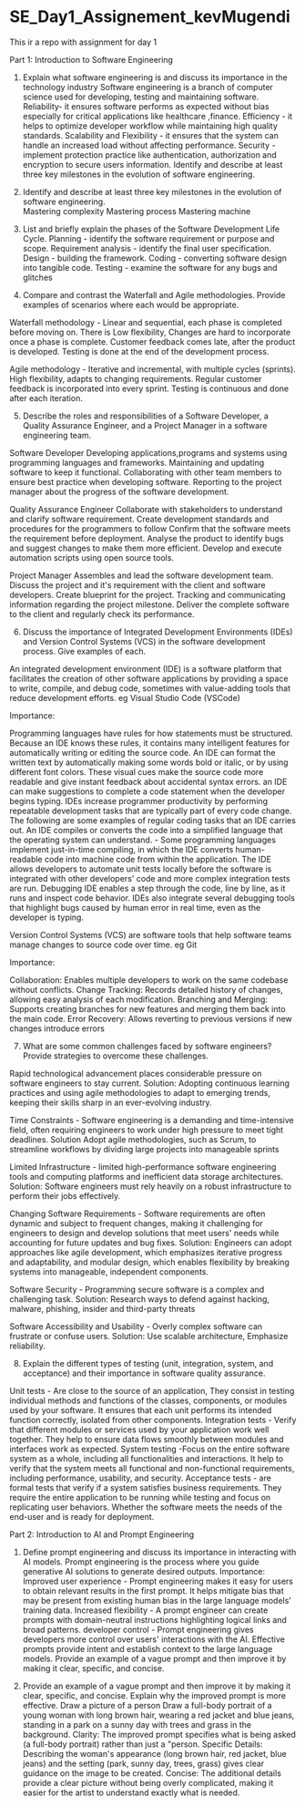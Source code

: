 # SE_Day1_Assignement_kevMugendi
 This ir a repo with assignment for day 1

Part 1: Introduction to Software Engineering

1. Explain what software engineering is and discuss its importance in the technology industry
Software engineering is a branch of computer science used for developing, testing and maintaining software.
Reliability- it ensures software performs as expected without bias especially for critical applications like healthcare ,finance. 
Efficiency - it helps to optimize developer workflow while maintaining high quality standards.
Scalability and Flexibility - it ensures that the system can handle an increased load without affecting performance.
Security - implement protection practice like authentication, authorization and encryption to secure users information. Identify and describe at least three key milestones in the evolution of software engineering.


2. Identify and describe at least three key milestones in the evolution of software engineering.  
Mastering complexity
Mastering process
Mastering machine


3. List and briefly explain the phases of the Software Development Life Cycle.
Planning - identify the software requirement or purpose and scope.
Requirement analysis - identify the final user specification. 
Design - building the framework. 
Coding - converting software design into tangible code.
Testing - examine the software for any bugs and glitches

4. Compare and contrast the Waterfall and Agile methodologies. Provide examples of scenarios where each would be appropriate.

Waterfall methodology - Linear and sequential, each phase is completed before moving on. 
There is Low flexibility,
Changes are hard to incorporate once a phase is complete.
Customer feedback comes late, after the product is developed.
Testing is done at the end of the development process.


Agile methodology - Iterative and incremental, with multiple cycles (sprints). 
High flexibility, adapts to changing requirements. 
Regular customer feedback is incorporated into every sprint. 
Testing is continuous and done after each iteration.


5. Describe the roles and responsibilities of a Software Developer, a Quality Assurance Engineer, and a Project Manager in a software engineering team.

Software Developer 
Developing applications,programs and systems using programming languages and frameworks.
Maintaining and updating software to keep it functional. 
Collaborating with other team members to ensure best practice when developing software.
Reporting to the project manager about the progress of the software development.

Quality Assurance Engineer 
Collaborate with stakeholders to understand and clarify software requirement.
Create development standards and procedures for the programmers to follow
Confirm that the software meets the requirement before deployment. 
Analyse the product to identify bugs and suggest changes to make them more efficient. 
Develop and execute automation scripts using open source tools.

Project Manager 
Assembles and lead the software development team.
Discuss the project and it's requirement with the client and software developers.
Create blueprint for the project.
Tracking and communicating information regarding the project milestone.
Deliver the complete software to the client and regularly check its performance.


6. Discuss the importance of Integrated Development Environments (IDEs) and Version Control Systems (VCS) in the software development process. Give examples of each.

An integrated development environment (IDE) is a software platform that facilitates the creation of other software applications by providing a space to write, compile, and debug code, sometimes with value-adding tools that reduce development efforts. eg Visual Studio Code (VSCode)

Importance:

Programming languages have rules for how statements must be structured. Because an IDE knows these rules, it contains many intelligent features for automatically writing or editing the source code.
An IDE can format the written text by automatically making some words bold or italic, or by using different font colors. These visual cues make the source code more readable and give instant feedback about accidental syntax errors.
an IDE can make suggestions to complete a code statement when the developer begins typing.
IDEs increase programmer productivity by performing repeatable development tasks that are typically part of every code change. The following are some examples of regular coding tasks that an IDE carries out.
An IDE compiles or converts the code into a simplified language that the operating system can understand. - Some programming languages implement just-in-time compiling, in which the IDE converts human-readable code into machine code from within the application.
The IDE allows developers to automate unit tests locally before the software is integrated with other developers' code and more complex integration tests are run.
Debugging IDE enables a step through the code, line by line, as it runs and inspect code behavior. IDEs also integrate several debugging tools that highlight bugs caused by human error in real time, even as the developer is typing.

Version Control Systems (VCS) are software tools that help software teams manage changes to source code over time. eg Git

Importance:

Collaboration: Enables multiple developers to work on the same codebase without conflicts.
Change Tracking: Records detailed history of changes, allowing easy analysis of each modification. 
Branching and Merging: Supports creating branches for new features and merging them back into the main code.
Error Recovery: Allows reverting to previous versions if new changes introduce errors

7. What are some common challenges faced by software engineers? Provide strategies to overcome these challenges.

Rapid technological advancement places considerable pressure on software engineers to stay current.
Solution: 
Adopting continuous learning practices and using agile methodologies to adapt to emerging trends, keeping their skills sharp in an ever-evolving industry.

Time Constraints - Software engineering is a demanding and time-intensive field, often requiring engineers to work under high pressure to meet tight deadlines.
Solution 
Adopt agile methodologies, such as Scrum, to streamline workflows by dividing large projects into manageable sprints 

Limited Infrastructure - limited high-performance software engineering tools and computing platforms and inefficient data storage architectures. 
Solution: 
Software engineers must rely heavily on a robust infrastructure to perform their jobs effectively.

Changing Software Requirements - Software requirements are often dynamic and subject to frequent changes, making it challenging for engineers to design and develop solutions that meet users' needs while accounting for future updates and bug fixes. 
Solution: 
Engineers can adopt approaches like agile development, which emphasizes iterative progress and adaptability, and modular design, which enables flexibility by breaking systems into manageable, independent components.

Software Security - Programming secure software is a complex and challenging task. 
Solution: 
Research ways to defend against hacking, malware, phishing, insider and third-party threats

Software Accessibility and Usability - Overly complex software can frustrate or confuse users. 
Solution: 
Use scalable architecture, Emphasize reliability.

8. Explain the different types of testing (unit, integration, system, and acceptance) and their importance in software quality assurance.

Unit tests - Are close to the source of an application, They consist in testing individual methods and functions of the classes, components, or modules used by your software. It ensures that each unit performs its intended function correctly, isolated from other components.
Integration tests - Verify that different modules or services used by your application work well together. They help to ensure data flows smoothly between modules and interfaces work as expected.
System testing -Focus on the entire software system as a whole, including all functionalities and interactions. It help to verify that the system meets all functional and non-functional requirements, including performance, usability, and security.
Acceptance tests - are formal tests that verify if a system satisfies business requirements. They require the entire application to be running while testing and focus on replicating user behaviors. Whether the software meets the needs of the end-user and is ready for deployment.


Part 2: Introduction to AI and Prompt Engineering

1. Define prompt engineering and discuss its importance in interacting with AI models.
Prompt engineering  is the process where you guide generative AI solutions to generate desired outputs.
Importance:
Improved user experience - Prompt engineering makes it easy for users to obtain relevant results in the first prompt. It helps mitigate bias that may be present from existing human bias in the large language models’ training data.
Increased flexibility - A prompt engineer can create prompts with domain-neutral instructions highlighting logical links and broad patterns.
developer control - Prompt engineering gives developers more control over users' interactions with the AI. Effective prompts provide intent and establish context to the large language models. Provide an example of a vague prompt and then improve it by making it clear, specific, and concise.

2. Provide an example of a vague prompt and then improve it by making it clear, specific, and concise. Explain why the improved prompt is more effective.
Draw a picture of a person
Draw a full-body portrait of a young woman with long brown hair, wearing a red jacket and blue jeans, standing in a park on a sunny day with trees and grass in the background.
Clarity: The improved prompt specifies what is being asked (a full-body portrait) rather than just a "person.
Specific Details: Describing the woman's appearance (long brown hair, red jacket, blue jeans) and the setting (park, sunny day, trees, grass) gives clear guidance on the image to be created.
Concise: The additional details provide a clear picture without being overly complicated, making it easier for the artist to understand exactly what is needed.
